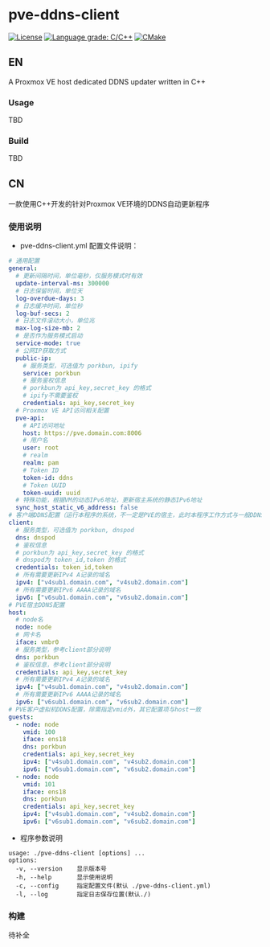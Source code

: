 # pve-ddns-client
[![License](https://img.shields.io/badge/License-BSD%202--Clause-orange.svg)](https://opensource.org/licenses/BSD-2-Clause) [![Language grade: C/C++](https://img.shields.io/lgtm/grade/cpp/g/wzkres/pve-ddns-client.svg?logo=lgtm&logoWidth=18)](https://lgtm.com/projects/g/wzkres/pve-ddns-client/context:cpp)
[![CMake](https://github.com/wzkres/pve-ddns-client/actions/workflows/cmake.yml/badge.svg)](https://github.com/wzkres/pve-ddns-client/actions/workflows/cmake.yml)

## EN
A Proxmox VE host dedicated DDNS updater written in C++
### Usage
TBD
### Build
TBD

## CN
一款使用C++开发的针对Proxmox VE环境的DDNS自动更新程序
### 使用说明
- pve-ddns-client.yml 配置文件说明：
```yaml
# 通用配置
general:
  # 更新间隔时间，单位毫秒，仅服务模式时有效
  update-interval-ms: 300000
  # 日志保留时间，单位天
  log-overdue-days: 3
  # 日志缓冲时间，单位秒
  log-buf-secs: 2
  # 日志文件滚动大小，单位兆
  max-log-size-mb: 2
  # 是否作为服务模式启动
  service-mode: true
  # 公网IP获取方式
  public-ip:
    # 服务类型，可选值为 porkbun, ipify
    service: porkbun
    # 服务鉴权信息
    # porkbun为 api_key,secret_key 的格式
    # ipify不需要鉴权
    credentials: api_key,secret_key
  # Proxmox VE API访问相关配置
  pve-api:
    # API访问地址
    host: https://pve.domain.com:8006
    # 用户名
    user: root
    # realm
    realm: pam
    # Token ID
    token-id: ddns
    # Token UUID
    token-uuid: uuid
  # 特殊功能，根据VM的动态IPv6地址，更新宿主系统的静态IPv6地址
  sync_host_static_v6_address: false
# 客户端DDNS配置（运行本程序的系统，不一定是PVE的宿主，此时本程序工作方式与一般DDNS更新程序类似）
client:
  # 服务类型，可选值为 porkbun, dnspod
  dns: dnspod
  # 鉴权信息
  # porkbun为 api_key,secret_key 的格式
  # dnspod为 token_id,token 的格式
  credentials: token_id,token
  # 所有需要更新IPv4 A记录的域名
  ipv4: ["v4sub1.domain.com", "v4sub2.domain.com"]
  # 所有需要更新IPv6 AAAA记录的域名
  ipv6: ["v6sub1.domain.com", "v6sub2.domain.com"]
# PVE宿主DDNS配置
host:
  # node名
  node: node
  # 网卡名
  iface: vmbr0
  # 服务类型，参考client部分说明
  dns: porkbun
  # 鉴权信息，参考client部分说明
  credentials: api_key,secret_key
  # 所有需要更新IPv4 A记录的域名
  ipv4: ["v4sub1.domain.com", "v4sub2.domain.com"]
  # 所有需要更新IPv6 AAAA记录的域名
  ipv6: ["v6sub1.domain.com", "v6sub2.domain.com"]
# PVE客户虚拟机DDNS配置，除需指定vmid外，其它配置项与host一致
guests:
  - node: node
    vmid: 100
    iface: ens18
    dns: porkbun
    credentials: api_key,secret_key
    ipv4: ["v4sub1.domain.com", "v4sub2.domain.com"]
    ipv6: ["v6sub1.domain.com", "v6sub2.domain.com"]
  - node: node
    vmid: 101
    iface: ens18
    dns: porkbun
    credentials: api_key,secret_key
    ipv4: ["v4sub1.domain.com", "v4sub2.domain.com"]
    ipv6: ["v6sub1.domain.com", "v6sub2.domain.com"]
```
- 程序参数说明
```
usage: ./pve-ddns-client [options] ... 
options:
  -v, --version    显示版本号
  -h, --help       显示使用说明
  -c, --config     指定配置文件(默认 ./pve-ddns-client.yml)
  -l, --log        指定日志保存位置(默认./)
```
### 构建
待补全